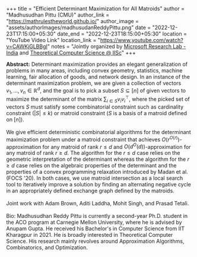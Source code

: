 +++
title = "Efficient Determinant Maximization for All Matroids"
author = "Madhusudhan Pittu (CMU)"
author_link = "https://mathrulestheworld.github.io/"
author_image = "assets/authorImages/madhusudanReddyPittu.png"
date = "2022-12-23T17:15:00+05:30"
date_end = "2022-12-23T18:15:00+05:30"
location = "YouTube Video Link"
location_link = "https://www.youtube.com/watch?v=CAWKjGLBBgI"
notes = "Jointly organized by <a href = "https://www.microsoft.com/en-us/research/lab/microsoft-research-india/" target= "_blank">Microsoft Research Lab - India</a> and <a href='https://www.csa.iisc.ac.in/theoretical-computer-science/' target= "_blank">Theoretical Computer Science @ IISc</a>"
+++

<b>Abstract:</b>
Determinant maximization provides an elegant generalization of problems in many areas, including convex geometry,
statistics, machine learning, fair allocation of goods, and network design.  In an instance of the determinant
maximization problem, we are given a collection of vectors $v_1,\ldots, v_n \in \mathbb{R}^d$, and the goal is to pick a
subset $S\subseteq [n]$ of given vectors to maximize the determinant of the matrix $\sum_{i \in S} v_iv_i^\top$, where
the picked set of vectors $S$ must satisfy some combinatorial constraint such as cardinality constraint ($|S| \leq k$)
or matroid constraint ($S$ is a basis of a matroid defined on $[n]$).
<br><br>
We give efficient deterministic combinatorial algorithms for the determinant maximization problem under a matroid
constraint that achieves $O(r^{O(r)})$-approximation for any matroid of rank $r\leq d$ and $O(d^O(d))$-approximation
for any matroid of rank $r\geq d$. The algorithm for the $r\leq d$ case relies on the geometric interpretation of the
determinant whereas the algorithm for the $r\geq d$ case relies on the algebraic properties of the determinant and the
properties of a convex programming relaxation introduced by Madan et al. (FOCS '20). In both cases, we use matroid
intersection as a local search tool to iteratively improve a solution by finding an alternating negative cycle in an
appropriately defined exchange graph defined by the matroids.
<br><br>
Joint work with Adam Brown, Aditi Laddha, Mohit Singh, and Prasad Tetali.
<br><br>
Bio: Madhusudhan Reddy Pittu is currently a second-year Ph.D. student in the ACO program at Carnegie Mellon University,
where he is advised by Anupam Gupta. He received his Bachelor's in Computer Science from IIT Kharagpur in 2021. He
is broadly interested in Theoretical Computer Science. His research mainly revolves around Approximation Algorithms,
Combinatorics, and Optimization.